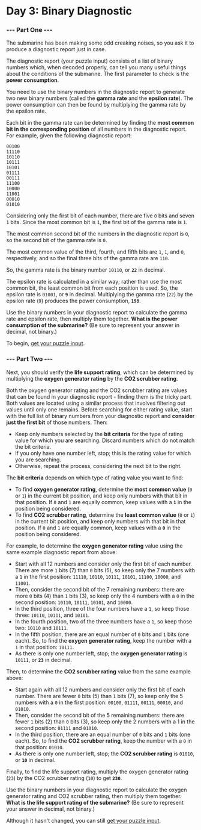 # Day 3: Binary Diagnostic

### --- Part One ---

The submarine has been making some odd creaking noises, so you ask it to produce a diagnostic report just in case.

The diagnostic report (your puzzle input) consists of a list of binary numbers which, when decoded properly, can tell you many useful things about the conditions of the submarine. The first parameter to check is the **power consumption**.

You need to use the binary numbers in the diagnostic report to generate two new binary numbers (called the **gamma rate** and the **epsilon rate**). The power consumption can then be found by multiplying the gamma rate by the epsilon rate.

Each bit in the gamma rate can be determined by finding the **most common bit in the corresponding position** of all numbers in the diagnostic report. For example, given the following diagnostic report:

```
00100
11110
10110
10111
10101
01111
00111
11100
10000
11001
00010
01010
```

Considering only the first bit of each number, there are five `0` bits and seven `1` bits. Since the most common bit is `1`, the first bit of the gamma rate is `1`.

The most common second bit of the numbers in the diagnostic report is `0`, so the second bit of the gamma rate is `0`.

The most common value of the third, fourth, and fifth bits are `1`, `1`, and `0`, respectively, and so the final three bits of the gamma rate are `110`.

So, the gamma rate is the binary number `10110`, or **`22`** in decimal.

The epsilon rate is calculated in a similar way; rather than use the most common bit, the least common bit from each position is used. So, the epsilon rate is `01001`, or **`9`** in decimal. Multiplying the gamma rate (`22`) by the epsilon rate (`9`) produces the power consumption, **`198`**.

Use the binary numbers in your diagnostic report to calculate the gamma rate and epsilon rate, then multiply them together. **What is the power consumption of the submarine?** (Be sure to represent your answer in decimal, not binary.)

To begin, [get your puzzle input](input.txt).

### --- Part Two ---

Next, you should verify the **life support rating**, which can be determined by multiplying the **oxygen generator rating** by the **CO2 scrubber rating**.

Both the oxygen generator rating and the CO2 scrubber rating are values that can be found in your diagnostic report - finding them is the tricky part. Both values are located using a similar process that involves filtering out values until only one remains. Before searching for either rating value, start with the full list of binary numbers from your diagnostic report and **consider just the first bit** of those numbers. Then:

- Keep only numbers selected by the **bit criteria** for the type of rating value for which you are searching. Discard numbers which do not match the bit criteria.
- If you only have one number left, stop; this is the rating value for which you are searching.
- Otherwise, repeat the process, considering the next bit to the right.

The **bit criteria** depends on which type of rating value you want to find:

- To find **oxygen generator rating**, determine the **most common value** (`0` or `1`) in the current bit position, and keep only numbers with that bit in that position. If `0` and `1` are equally common, keep values with a **`1`** in the position being considered.
- To find **CO2 scrubber rating**, determine the **least common value** (`0` or `1`) in the current bit position, and keep only numbers with that bit in that position. If `0` and `1` are equally common, keep values with a **`0`** in the position being considered.

For example, to determine the **oxygen generator rating** value using the same example diagnostic report from above:

- Start with all 12 numbers and consider only the first bit of each number. There are more `1` bits (7) than `0` bits (5), so keep only the 7 numbers with a `1` in the first position: `11110`, `10110`, `10111`, `10101`, `11100`, `10000`, and `11001`.
- Then, consider the second bit of the 7 remaining numbers: there are more `0` bits (4) than `1` bits (3), so keep only the 4 numbers with a `0` in the second position: `10110`, `10111`, `10101`, and `10000`.
- In the third position, three of the four numbers have a `1`, so keep those three: `10110`, `10111`, and `10101`.
- In the fourth position, two of the three numbers have a `1`, so keep those two: `10110` and `10111`.
- In the fifth position, there are an equal number of `0` bits and `1` bits (one each). So, to find the **oxygen generator rating**, keep the number with a `1` in that position: `10111`.
- As there is only one number left, stop; the **oxygen generator rating** is `10111`, or **`23`** in decimal.

Then, to determine the **CO2 scrubber rating** value from the same example above:

- Start again with all 12 numbers and consider only the first bit of each number. There are fewer `0` bits (5) than `1` bits (7), so keep only the 5 numbers with a `0` in the first position: `00100`, `01111`, `00111`, `00010`, and `01010`.
- Then, consider the second bit of the 5 remaining numbers: there are fewer `1` bits (2) than `0` bits (3), so keep only the 2 numbers with a 1 in the second position: `01111` and `01010`.
- In the third position, there are an equal number of `0` bits and `1` bits (one each). So, to find the **CO2 scrubber rating**, keep the number with a `0` in that position: `01010`.
- As there is only one number left, stop; the **CO2 scrubber rating** is `01010`, or **`10`** in decimal.

Finally, to find the life support rating, multiply the oxygen generator rating (`23`) by the CO2 scrubber rating (`10`) to get **`230`**.

Use the binary numbers in your diagnostic report to calculate the oxygen generator rating and CO2 scrubber rating, then multiply them together. **What is the life support rating of the submarine?** (Be sure to represent your answer in decimal, not binary.)

Although it hasn't changed, you can still [get your puzzle input](input.txt).
